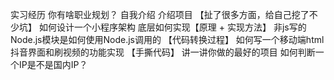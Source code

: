 实习经历
你有啥职业规划？
自我介绍
介绍项目 【扯了很多方面，给自己挖了不少坑】
如何设计一个小程序架构 底层如何实现【原理 + 实现方法】
非js写的Node.js模块是如何使用Node.js调用的 【代码转换过程】
如何写一个移动端html抖音界面和刷视频的功能实现 【手撕代码】
讲一讲你做的最好的项目
如何判断一个IP是不是国内IP？